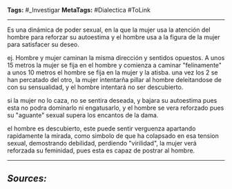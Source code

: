 **Tags:** #_Investigar
**MetaTags:** #Dialectica  #ToLink 
- - -
Es una dinámica de poder sexual, en la que la mujer usa la atención del hombre para reforzar su autoestima y el hombre usa a la figura de la mujer para satisfacer su deseo.

ej.
Hombre y mujer caminan la misma dirección y sentidos opuestos.
A unos 15 metros la mujer se fija en el hombre y comienza a caminar "felinamente"
a unos 10 metros el hombre se fija en la mujer y la atisba.
una vez los 2 se han percatado del otro, la mujer intentarña pillar al hombre deleitandose de con su sensualidad, y el hombre intentará no ser descubierto.

si la mujer no lo caza, no se sentira deseada, y bajara su autoestima pues esta no podra dominarlo ni engatusarlo, y el hombre se vera reforzado pues su "aguante" sexual supera los encantos de la dama.

el hombre es descubierto, este puede sentir verguenza apartando rapidamente la mirada, como simbolo de que ha colapsado en esa tension sexual, demostrando debilidad, perdiendo "virilidad", la mujer verá reforzada su feminidad, pues esta es capaz de postrar al hombre.
- - - 
## ***Sources:***